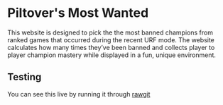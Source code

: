 # Piltover's Most Wanted

This website is designed to pick the the most banned champions from ranked games that occurred during the recent URF mode. The website calculates how many times they’ve been banned and collects player to player champion mastery while displayed in a fun, unique environment.

## Testing
You can see this live by running it through [rawgit](https://rawgit.com/victhebeast/Piltover-s-Most-Wanted/master/index.html)
